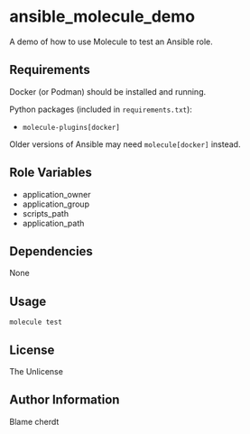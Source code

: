 ansible_molecule_demo
=====================

A demo of how to use Molecule to test an Ansible role.

Requirements
------------

Docker (or Podman) should be installed and running.

Python packages (included in `requirements.txt`):

- `molecule-plugins[docker]`

Older versions of Ansible may need `molecule[docker]` instead.

Role Variables
--------------

- application_owner
- application_group
- scripts_path
- application_path


Dependencies
------------

None

Usage
-----

    molecule test
 

License
-------

The Unlicense

Author Information
------------------

Blame cherdt
